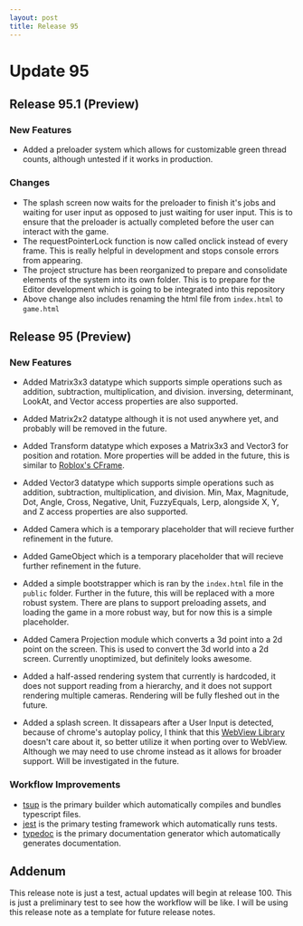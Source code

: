 ```yaml
---
layout: post
title: Release 95
---
```


# Update 95

## Release 95.1 (Preview)

### New Features

-   Added a preloader system which allows for customizable green thread counts,
    although untested if it works in production.

### Changes

-   The splash screen now waits for the preloader to finish it's jobs and waiting for user input
    as opposed to just waiting for user input. This is to ensure that the preloader is actually
    completed before the user can interact with the game.
-   The requestPointerLock function is now called onclick instead of every frame. This is really helpful
    in development and stops console errors from appearing.
-   The project structure has been reorganized to prepare and consolidate elements
    of the system into its own folder. This is to prepare for the Editor development which
    is going to be integrated into this repository
-   Above change also includes renaming the html file from `index.html` to `game.html`

## Release 95 (Preview)

### New Features

-   Added Matrix3x3 datatype which supports simple operations such as addition, subtraction, multiplication, and division.
    inversing, determinant, LookAt, and Vector access properties are also supported.

-   Added Matrix2x2 datatype although it is not used anywhere yet, and probably will be removed in the future.

-   Added Transform datatype which exposes a Matrix3x3 and Vector3 for position and rotation.
    More properties will be added in the future, this is similar to [Roblox's CFrame](https://create.roblox.com/docs/reference/engine/datatypes/CFrame).

-   Added Vector3 datatype which supports simple operations such as addition, subtraction, multiplication, and division.
    Min, Max, Magnitude, Dot, Angle, Cross, Negative, Unit, FuzzyEquals, Lerp, alongside X, Y, and Z access properties are also supported.

-   Added Camera which is a temporary placeholder that will recieve further refinement in the future.

-   Added GameObject which is a temporary placeholder that will recieve further refinement in the future.

-   Added a simple bootstrapper which is ran by the `index.html` file in the `public` folder.
    Further in the future, this will be replaced with a more robust system. There are plans to support preloading assets, and
    loading the game in a more robust way, but for now this is a simple placeholder.

-   Added Camera Projection module which converts a 3d point into a 2d point on the screen.
    This is used to convert the 3d world into a 2d screen. Currently unoptimized, but definitely looks awesome.

-   Added a half-assed rendering system that currently is hardcoded, it does not support reading from a hierarchy, and
    it does not support rendering multiple cameras. Rendering will be fully fleshed out in the future.

-   Added a splash screen. It dissapears after a User Input is detected, because of chrome's autoplay policy, I think
    that this [WebView Library](https://www.npmjs.com/package/webview) doesn't care about it, so better utilize it when porting over to WebView.
    Although we may need to use chrome instead as it allows for broader support. Will be investigated in the future.

### Workflow Improvements

-   [tsup](https://tsup.egoist.dev/) is the primary builder which automatically compiles and bundles typescript files.
-   [jest](https://jestjs.io/) is the primary testing framework which automatically runs tests.
-   [typedoc](https://typedoc.org/) is the primary documentation generator which automatically generates documentation.

## Addenum

This release note is just a test, actual updates will begin at release 100. This is just a preliminary test to see how
the workflow will be like. I will be using this release note as a template for future release notes.
